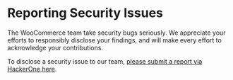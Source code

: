 # Reporting Security Issues

The WooCommerce team take security bugs seriously. We appreciate your efforts to responsibly disclose your findings, and will make every effort to acknowledge your contributions.

To disclose a security issue to our team, [please submit a report via HackerOne here](https://hackerone.com/automattic/).
